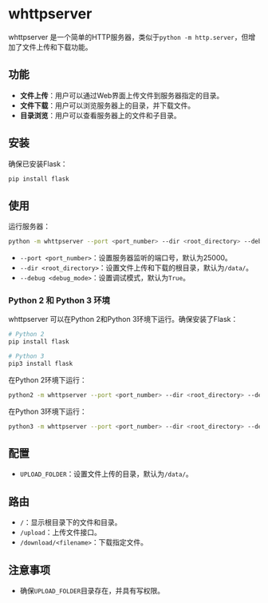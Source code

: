 # whttpserver

whttpserver 是一个简单的HTTP服务器，类似于`python -m http.server`，但增加了文件上传和下载功能。

## 功能

- **文件上传**：用户可以通过Web界面上传文件到服务器指定的目录。
- **文件下载**：用户可以浏览服务器上的目录，并下载文件。
- **目录浏览**：用户可以查看服务器上的文件和子目录。

## 安装

确保已安装Flask：

```bash
pip install flask
```

## 使用

运行服务器：

```bash
python -m whttpserver --port <port_number> --dir <root_directory> --debug <debug_mode>
```

- `--port <port_number>`：设置服务器监听的端口号，默认为25000。
- `--dir <root_directory>`：设置文件上传和下载的根目录，默认为`/data/`。
- `--debug <debug_mode>`：设置调试模式，默认为`True`。

### Python 2 和 Python 3 环境

whttpserver 可以在Python 2和Python 3环境下运行。确保安装了Flask：

```bash
# Python 2
pip install flask

# Python 3
pip3 install flask
```

在Python 2环境下运行：

```bash
python2 -m whttpserver --port <port_number> --dir <root_directory> --debug <debug_mode>
```

在Python 3环境下运行：

```bash
python3 -m whttpserver --port <port_number> --dir <root_directory> --debug <debug_mode>
```

## 配置

- `UPLOAD_FOLDER`：设置文件上传的目录，默认为`/data/`。

## 路由

- `/`：显示根目录下的文件和目录。
- `/upload`：上传文件接口。
- `/download/<filename>`：下载指定文件。

## 注意事项

- 确保`UPLOAD_FOLDER`目录存在，并具有写权限。
